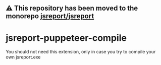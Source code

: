 **⚠️ This repository has been moved to the monorepo [jsreport/jsreport](https://github.com/jsreport/jsreport)**
--

# jsreport-puppeteer-compile

You should not need this extension, only in case you try to compile your own jsreport.exe
